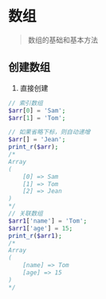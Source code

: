 # 数组
> 数组的基础和基本方法

## 创建数组

1. 直接创建

```php
// 索引数组
$arr[0] = 'Sam';
$arr[1] = 'Tom';

// 如果省略下标，则自动递增
$arr[] = 'Jean';
print_r($arr);
/*
Array
(
    [0] => Sam
    [1] => Tom
    [2] => Jean
)
*/
// 关联数组
$arr1['name'] = 'Tom';
$arr1['age'] = 15;
print_r($arr1);
/*
Array
(
    [name] => Tom
    [age] => 15
)
*/
```

